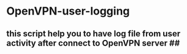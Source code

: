 # OpenVPN-user-logging
## this script help you to have log file from user activity after connect to OpenVPN server ## <br/>


